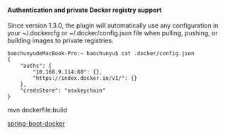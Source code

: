 #### Authentication and private Docker registry support

Since version 1.3.0, the plugin will automatically use any configuration in your ~/.dockercfg or ~/.docker/config.json file when pulling, pushing, or building images to private registries.

~~~
baochunyudeMacBook-Pro:~ baochunyu$ cat .docker/config.json 
{
	"auths": {
		"10.168.9.114:80": {},
		"https://index.docker.io/v1/": {}
	},
	"credsStore": "osxkeychain"
}
~~~

mvn dockerfile:build


[spring-boot-docker](https://github.com/spring-guides/gs-spring-boot-docker)